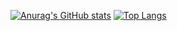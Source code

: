 [![Anurag's GitHub stats](https://github-readme-stats.vercel.app/api?username=u-Hoshi)](https://github.com/anuraghazra/github-readme-stats)
[![Top Langs](https://github-readme-stats.vercel.app/api/top-langs/?username=u-Hoshi&layout=compact)](https://github.com/anuraghazra/github-readme-stats)


<!--
**u-Hoshi/u-Hoshi** is a ✨ _special_ ✨ repository because its `README.md` (this file) appears on your GitHub profile.

Here are some ideas to get you started:

- 🔭 I’m currently working on ...
- 🌱 I’m currently learning ...
- 👯 I’m looking to collaborate on ...
- 🤔 I’m looking for help with ...
- 💬 Ask me about ...
- 📫 How to reach me: ...
- 😄 Pronouns: ...
- ⚡ Fun fact: ...
-->
